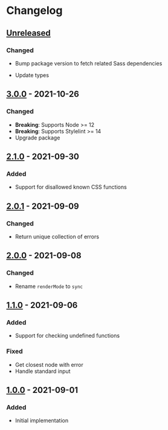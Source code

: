 # Changelog

## [Unreleased][]

### Changed

-   Bump package version to fetch related Sass dependencies

*   Update types

## [3.0.0][] - 2021-10-26

### Changed

-   **Breaking**: Supports Node >= 12
-   **Breaking**: Supports Stylelint >= 14
-   Upgrade package

## [2.1.0][] - 2021-09-30

### Added

-   Support for disallowed known CSS functions

## [2.0.1][] - 2021-09-09

### Changed

-   Return unique collection of errors

## [2.0.0][] - 2021-09-08

### Changed

-   Rename `renderMode` to `sync`

## [1.1.0][] - 2021-09-06

### Added

-   Support for checking undefined functions

### Fixed

-   Get closest node with error
-   Handle standard input

## [1.0.0][] - 2021-09-01

### Added

-   Initial implementation

[1.0.0]: https://github.com/niksy/stylelint-sass-render-errors/tree/v1.0.0
[1.1.0]: https://github.com/niksy/stylelint-sass-render-errors/tree/v1.1.0
[2.0.0]: https://github.com/niksy/stylelint-sass-render-errors/tree/v2.0.0
[2.0.1]: https://github.com/niksy/stylelint-sass-render-errors/tree/v2.0.1
[unreleased]:
	https://github.com/niksy/stylelint-sass-render-errors/compare/v2.1.0...HEAD
[2.1.0]: https://github.com/niksy/stylelint-sass-render-errors/tree/v2.1.0
[unreleased]:
	https://github.com/niksy/stylelint-sass-render-errors/compare/v3.0.0...HEAD
[3.0.0]: https://github.com/niksy/stylelint-sass-render-errors/tree/v3.0.0
